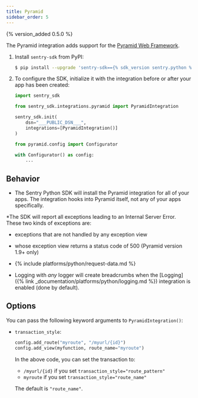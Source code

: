 ```yaml
---
title: Pyramid
sidebar_order: 5
---
```


{% version_added 0.5.0 %}

<!-- WIZARD -->
The Pyramid integration adds support for the [Pyramid Web
Framework](https://trypyramid.com/).

1. Install `sentry-sdk` from PyPI:

    ```bash
    $ pip install --upgrade 'sentry-sdk=={% sdk_version sentry.python %}'
    ```

2. To configure the SDK, initialize it with the integration before or after your app has been created:

    ```python
    import sentry_sdk

    from sentry_sdk.integrations.pyramid import PyramidIntegration

    sentry_sdk.init(
        dsn="___PUBLIC_DSN___",
        integrations=[PyramidIntegration()]
    )

    from pyramid.config import Configurator

    with Configurator() as config:
        ...
    ```

<!-- ENDWIZARD -->

## Behavior

* The Sentry Python SDK will install the Pyramid integration for all of your apps. The integration hooks into Pyramid itself, not any of your apps specifically.

*The SDK will report all exceptions leading to an Internal Server Error. These two kinds of exceptions are:

  * exceptions that are not handled by any exception view
  * whose exception view returns a status code of 500 (Pyramid version 1.9+ only)

* {% include platforms/python/request-data.md %}

* Logging with *any* logger will create breadcrumbs when
  the [Logging]({% link _documentation/platforms/python/logging.md %})
  integration is enabled (done by default).

## Options

You can pass the following keyword arguments to `PyramidIntegration()`:

* `transaction_style`:

  ```python
  config.add_route("myroute", "/myurl/{id}")
  config.add_view(myfunction, route_name="myroute")
  ```

  In the above code, you can set the transaction to:

  * `/myurl/{id}` if you set `transaction_style="route_pattern"`
  * `myroute` if you set `transaction_style="route_name"`

  The default is `"route_name"`.
